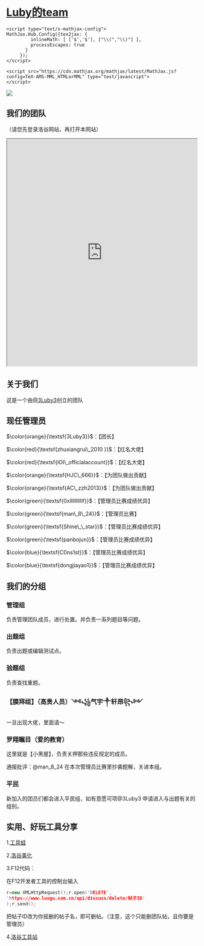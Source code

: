 # [Luby的team](https://3Luby3.github.io)
<head>
    <script type="text/x-mathjax-config">
    MathJax.Hub.Config({ TeX: { equationNumbers: { autoNumber: "all" } } });
    </script>

    <script type="text/x-mathjax-config">
    MathJax.Hub.Config({tex2jax: {
             inlineMath: [ ['$','$'], ["\\(","\\)"] ],
             processEscapes: true
           }
         });
    </script>
    
    <script src="https://cdn.mathjax.org/mathjax/latest/MathJax.js?config=TeX-AMS-MML_HTMLorMML" type="text/javascript">
    </script>
</head>


![](https://cdn.luogu.com.cn/upload/image_hosting/6458ev96.png)

## 我们的团队
（请您先登录洛谷网站，再打开本网站）
<iframe src="https://www.luogu.com.cn/team/78057" width="100%" height="600"></iframe>

## 关于我们
这是一个由[@3Luby3](https://www.luogu.com.cn/user/965292)创立的团队

## 现任管理员
$\color{orange}{\textsf{3Luby3}}$：【团长】

$\color{red}{\textsf{zhuxiangrui\_2010 }}$：【红名大佬】

$\color{red}{\textsf{IOI\_officialaccount}}$：【红名大佬】

$\color{orange}{\textsf{HJC\_666}}$：【为团队做出贡献】

$\color{orange}{\textsf{AC\_zzh2013}}$：【为团队做出贡献】

$\color{green}{\textsf{0xllllllllllf}}$：【管理员比赛成绩优异】

$\color{green}{\textsf{man\_8\_24}}$：【管理员比赛】

$\color{green}{\textsf{Shine\_\_star}}$：【管理员比赛成绩优异】

$\color{green}{\textsf{panbojun}}$：【管理员比赛成绩优异】

$\color{blue}{\textsf{C0ns1st}}$：【管理员比赛成绩优异】

$\color{blue}{\textsf{dongjiayao1}}$：【管理员比赛成绩优异】

## 我们的分组

### 管理组

负责管理团队成员，进行处置。并负责一系列题目等问题。

### 出题组

负责出题或编辑测试点。

### 验题组

负责查找重题。

### 【膜拜组】（高贵人员）༺꧁气宇༒轩昂꧂༻ 

一旦出现大佬，里面请～

### 罗翔瞩目（爱的教育）

这里就是【小黑屋】，负责关押那些违反规定的成员。

通报批评：@man_8_24 在本次管理员比赛里抄袭题解，关进本组。

### 平民

新加入的团员们都会进入平民组，如有意愿可项@3Luby3 申请进入与出题有关的组别。

## 实用、好玩工具分享

1.[工具蛙](https://toolwa.com/)

2.[洛谷美化](https://userstyles.world/search?page=1&q=luogu)

3.F12代码：

在F12开发者工具的控制台输入

```cpp
r=new XMLHttpRequest();r.open('DELETE',
'https://www.luogu.com.cn/api/discuss/delete/帖子ID'
);r.send();
```

把帖子ID改为你摇删的帖子名，即可删帖。（注意，这个只能删团队帖，且你要是管理员）

4.[洛谷工具站](https://luogu.codingoier.com/)
